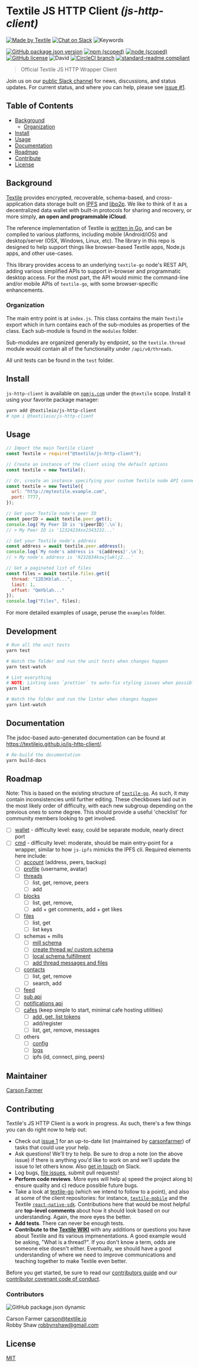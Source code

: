 # Textile JS HTTP Client _(js-http-client)_

[![Made by Textile](https://img.shields.io/badge/made%20by-Textile-informational.svg?style=popout-square)](https://textile.io)
[![Chat on Slack](https://img.shields.io/badge/slack-slack.textile.io-informational.svg?style=popout-square)](https://slack.textile.io)
![Keywords](https://img.shields.io/github/package-json/keywords/textileio/js-http-client.svg?style=popout-square)

[![GitHub package.json version](https://img.shields.io/github/package-json/v/textileio/js-http-client.svg?style=popout-square)](./package.json)
[![npm (scoped)](https://img.shields.io/npm/v/@textileio/js-http-client.svg?style=popout-square)](https://www.npmjs.com/package/@textileio/js-http-client)
[![node (scoped)](https://img.shields.io/node/v/@textileio/js-http-client.svg?style=popout-square)](https://www.npmjs.com/package/@textileio/js-http-client)
[![GitHub license](https://img.shields.io/github/license/textileio/js-http-client.svg?style=popout-square)](./LICENSE)
![David](https://img.shields.io/david/dev/textileio/js-http-client.svg)
[![CircleCI branch](https://img.shields.io/circleci/project/github/textileio/js-http-client/master.svg?style=popout-square)](https://circleci.com/gh/textileio/js-http-client)
[![standard-readme compliant](https://img.shields.io/badge/readme%20style-standard-brightgreen.svg?style=popout-square)](https://github.com/RichardLitt/standard-readme)

> Official Textile JS HTTP Wrapper Client

Join us on our [public Slack channel](https://slack.textile.io/) for news, discussions, and status updates. For current status, and where you can help, please see [issue #1](https://github.com/textileio/js-http-client/issues/1).

## Table of Contents

- [Background](#background)
  - [Organization](#organization)
- [Install](#install)
- [Usage](#usage)
- [Documentation](#documentation)
- [Roadmap](#roadmap)
- [Contribute](#contribute)
- [License](#license)

## Background

[Textile](https://www.textile.io) provides encrypted, recoverable, schema-based, and cross-application data storage built on [IPFS](https://github.com/ipfs) and [libp2p](https://github.com/libp2p). We like to think of it as a decentralized data wallet with built-in protocols for sharing and recovery, or more simply, **an open and programmable iCloud**.

The reference implementation of Textile is [written in Go](https://github.com/textileio/textile-go), and can be compiled to various platforms, including mobile (Android/iOS) and desktop/server (OSX, Windows, Linux, etc). The library in this repo is designed to help support things like browser-based Textile apps, Node.js apps, and other use-cases.

This library provides access to an underlying `textile-go` node's REST API, adding various simplified APIs to support in-browser and programmatic desktop access. For the most part, the API would mimic the command-line and/or mobile APIs of `textile-go`, with some browser-specific enhancements.

### Organization

The main entry point is at `index.js`. This class contains the main `Textile` export which in turn contains each of the sub-modules as properties of the class. Each sub-module is found in the `modules` folder.

Sub-modules are organized generally by endpoint, so the `textile.thread` module would contain all of the functionality under `/api/v0/threads`.

All unit tests can be found in the `test` folder.

## Install

`js-http-client` is available on [`npmjs.com`](https://www.npmjs.com/package/@textileio/js-http-client) under the `@textile` scope. Install it using your favorite package manager:

```sh
yarn add @textileio/js-http-client
# npm i @textileio/js-http-client
```

## Usage

```javascript
// Import the main Textile client
const Textile = require("@textile/js-http-client");

// Create an instance of the client using the default options
const textile = new Textile();

// Or, create an instance specifying your custom Textile node API connection
const textile = new Textile({
  url: "http://mytextile.example.com",
  port: 7777,
});

// Get your Textile node's peer ID
const peerID = await textile.peer.get();
console.log(`My Peer ID is '${peerID}'.\n`);
// > My Peer ID is '12324234xx2343232...'

// Get your Textile node's address
const address = await textile.peer.address();
console.log(`My node's address is '${address}'.\n`);
// > My node's address is '9232834kswjlwklj2...'

// Get a paginated list of files
const files = await textile.files.get({
  thread: "12D3Kblah...",
  limit: 1,
  offset: "QmYblah..."
});
console.log("Files", files);
```

For more detailed examples of usage, peruse the `examples` folder.

## Development

```sh
# Run all the unit tests
yarn test

# Watch the folder and run the unit tests when changes happen
yarn test-watch

# Lint everything
# NOTE: Linting uses `prettier` to auto-fix styling issues when possible
yarn lint

# Watch the folder and run the linter when changes happen
yarn lint-watch
```

## Documentation

The jsdoc-based auto-generated documentation can be found at https://textileio.github.io/js-http-client/.

```sh
# Re-build the documentation
yarn build-docs
```

## Roadmap

Note: This is based on the existing structure of [`textile-go`](https://github.com/textileio/textile-go). As such, it may contain inconsistencies until further editing. These checkboxes laid out in the most likely order of difficulty, with each new subgroup depending on the previous ones to some degree. This should provide a useful 'checklist' for community members looking to get involved.

- [ ] [wallet](https://github.com/textileio/textile-go/tree/master/wallet) - difficulty level: easy, could be separate module, nearly direct port
- [ ] [cmd](https://github.com/textileio/textile-go/tree/master/cmd) - difficulty level: moderate, should be main entry-point for a wrapper, similar to how `js-ipfs` mimicks the IPFS cli. Required elements here include:
  - [ ] [account](https://github.com/textileio/textile-go/blob/master/cmd/account.go) (address, peers, backup)
  - [ ] [profile](https://github.com/textileio/textile-go/blob/master/cmd/profile.go) (username, avatar)
  - [ ] [threads](https://github.com/textileio/textile-go/blob/master/cmd/threads.go)
    - [ ] list, get, remove, peers
    - [ ] add
  - [ ] [blocks](https://github.com/textileio/textile-go/blob/master/cmd/blocks.go)
    - [ ] list, get, remove, 
    - [ ] add + get comments, add + get likes
  - [ ] [files](https://github.com/textileio/textile-go/blob/master/cmd/files.go)
    - [ ] list, get
    - [ ] list keys
  - [ ] schemas + mills
    - [ ] [mill schema](https://github.com/textileio/textile-go/blob/master/core/api_mill.go)
    - [ ] [create thread w/ custom schema](https://github.com/textileio/textile-go/blob/master/cmd/threads.go#L105)
    - [ ] [local schema fulfillment](https://github.com/textileio/minimal-client-demo)
    - [ ] [add thread messages and files](https://github.com/textileio/textile-go/blob/master/cmd/files.go#L112)
  - [ ] [contacts](https://github.com/textileio/textile-go/blob/master/cmd/contacts.go)
    - [ ] list, get, remove
    - [ ] search, add
  - [ ] [feed](https://github.com/textileio/textile-go/blob/master/cmd/feed.go)
  - [ ] [sub api](https://github.com/textileio/textile-go/blob/master/cmd/sub.go)
  - [ ] [notifications api](https://github.com/textileio/textile-go/blob/master/cmd/notifications.go)
  - [ ] [cafes](https://github.com/textileio/textile-go/blob/master/cmd/cafe.go) (keep simple to start, minimal cafe hosting utilities)
    - [ ] [add, get, list tokens](https://github.com/textileio/textile-go/blob/master/cmd/tokens.go)
    - [ ] add/register
    - [ ] list, get, remove, messages
  - [ ] others
    - [ ] [config](https://github.com/textileio/textile-go/blob/master/cmd/config.go)
    - [ ] [logs](https://github.com/textileio/textile-go/blob/master/cmd/logs.go)
    - [ ] ipfs (id, connect, ping, peers)
    
## Maintainer

[Carson Farmer](https://github.com/carsonfarmer)

## Contributing

Textile's JS HTTP Client is a work in progress. As such, there's a few things you can do right now to help out:

  * Check out [issue 1](https://github.com/textileio/js-http-client/issues/1) for an up-to-date list (maintained by [carsonfarmer](https://github.com/carsonfarmer)) of tasks that could use your help.
  * Ask questions! We'll try to help. Be sure to drop a note (on the above issue) if there is anything you'd like to work on and we'll update the issue to let others know. Also [get in touch](https://slack.textile.io) on Slack.
  * Log bugs, [file issues](https://github.com/textileio/js-http-client/issues), submit pull requests!
  * **Perform code reviews**. More eyes will help a) speed the project along b) ensure quality and c) reduce possible future bugs.
  * Take a look at [textile-go](https://github.com/textileio/textile-go) (which we intend to follow to a point), and also at some of the client repositories: for instance, [`textile-mobile`](https://github.com/textileio/textile-mobile) and the Textile [`react-native-sdk`](https://github.com/textileio/react-native-sdk). Contributions here that would be most helpful are **top-level comments** about how it should look based on our understanding. Again, the more eyes the better.
  * **Add tests**. There can never be enough tests.
  * **Contribute to the [Textile WIKI](https://github.com/textileio/textile-go/wiki)** with any additions or questions you have about Textile and its various impmenentations. A good example would be asking, "What is a thread?". If you don't know a term, odds are someone else doesn't either. Eventually, we should have a good understanding of where we need to improve communications and teaching together to make Textile even better.
  
 Before you get started, be sure to read our [contributors guide](CONTRIBUTING.md) and our [contributor covenant code of conduct](CODE_OF_CONDUCT.md).

### Contributors

![GitHub package.json dynamic](https://img.shields.io/github/package-json/contributors/textileio/js-http-client.svg?style=popout-square)

Carson Farmer <carson@textile.io>  
Robby Shaw <robbynshaw@gmail.com>


## License

[MIT](LICENSE)
